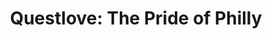 ---
pid: lle6
title: 'Questlove: The Pride of Philly'
location_transcription: 
coordinates: "[-75.163676674699, 39.955198019842]"
zipcode: 
gen_neighborhood: 
neighborhood: 
outside_phl: 
age: 
age_range: 
instagram: 
image_file_name: lle_6.jpg
proposal_transcription: 
topic: Person
topic_summary: 0, 0
type: Other No Form
keywords_other: questlove
credit: 
image_labels: 
twitter: 
facebook: 
permalink: "/monuments/lle6/"
layout: item-page
---